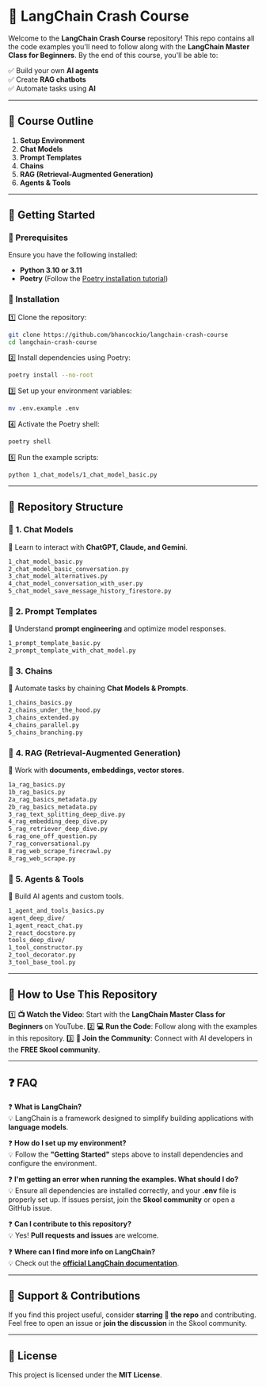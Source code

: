 # 🚀 **LangChain Crash Course**

Welcome to the **LangChain Crash Course** repository! This repo contains all the code examples you'll need to follow along with the **LangChain Master Class for Beginners**. By the end of this course, you'll be able to:

✅ Build your own **AI agents**  
✅ Create **RAG chatbots**  
✅ Automate tasks using **AI**  

---

## 📌 **Course Outline**

1. **Setup Environment**
2. **Chat Models**
3. **Prompt Templates**
4. **Chains**
5. **RAG (Retrieval-Augmented Generation)**
6. **Agents & Tools**

---

## 🚀 **Getting Started**

### **🔹 Prerequisites**

Ensure you have the following installed:

- **Python 3.10 or 3.11**
- **Poetry** (Follow the [Poetry installation tutorial](https://python-poetry.org/docs/#installation))

### **🔹 Installation**

1️⃣ Clone the repository:

```sh
git clone https://github.com/bhancockio/langchain-crash-course
cd langchain-crash-course
```

2️⃣ Install dependencies using Poetry:

```sh
poetry install --no-root
```

3️⃣ Set up your environment variables:

```sh
mv .env.example .env
```

4️⃣ Activate the Poetry shell:

```sh
poetry shell
```

5️⃣ Run the example scripts:

```sh
python 1_chat_models/1_chat_model_basic.py
```

---

## 📂 **Repository Structure**

### 🔹 **1. Chat Models**  
📌 Learn to interact with **ChatGPT, Claude, and Gemini**.

```sh
1_chat_model_basic.py
2_chat_model_basic_conversation.py
3_chat_model_alternatives.py
4_chat_model_conversation_with_user.py
5_chat_model_save_message_history_firestore.py
```

### 🔹 **2. Prompt Templates**  
📌 Understand **prompt engineering** and optimize model responses.

```sh
1_prompt_template_basic.py
2_prompt_template_with_chat_model.py
```

### 🔹 **3. Chains**  
📌 Automate tasks by chaining **Chat Models & Prompts**.

```sh
1_chains_basics.py
2_chains_under_the_hood.py
3_chains_extended.py
4_chains_parallel.py
5_chains_branching.py
```

### 🔹 **4. RAG (Retrieval-Augmented Generation)**  
📌 Work with **documents, embeddings, vector stores**.

```sh
1a_rag_basics.py
1b_rag_basics.py
2a_rag_basics_metadata.py
2b_rag_basics_metadata.py
3_rag_text_splitting_deep_dive.py
4_rag_embedding_deep_dive.py
5_rag_retriever_deep_dive.py
6_rag_one_off_question.py
7_rag_conversational.py
8_rag_web_scrape_firecrawl.py
8_rag_web_scrape.py
```

### 🔹 **5. Agents & Tools**  
📌 Build AI agents and custom tools.

```sh
1_agent_and_tools_basics.py
agent_deep_dive/
1_agent_react_chat.py
2_react_docstore.py
tools_deep_dive/
1_tool_constructor.py
2_tool_decorator.py
3_tool_base_tool.py
```

---

## 📖 **How to Use This Repository**

1️⃣ **📺 Watch the Video**: Start with the **LangChain Master Class for Beginners** on YouTube.
2️⃣ **💻 Run the Code**: Follow along with the examples in this repository.
3️⃣ **👥 Join the Community**: Connect with AI developers in the **FREE Skool community**.

---

## ❓ **FAQ**

❓ **What is LangChain?**  
💡 LangChain is a framework designed to simplify building applications with **language models**.

❓ **How do I set up my environment?**  
💡 Follow the **"Getting Started"** steps above to install dependencies and configure the environment.

❓ **I'm getting an error when running the examples. What should I do?**  
💡 Ensure all dependencies are installed correctly, and your **.env** file is properly set up. If issues persist, join the **Skool community** or open a GitHub issue.

❓ **Can I contribute to this repository?**  
💡 Yes! **Pull requests and issues** are welcome.

❓ **Where can I find more info on LangChain?**  
💡 Check out the **[official LangChain documentation](https://docs.langchain.com/)**.

---

## 🔗 **Support & Contributions**

If you find this project useful, consider **starring 🌟 the repo** and contributing. Feel free to open an issue or **join the discussion** in the Skool community.

---

## 📜 **License**

This project is licensed under the **MIT License**.
